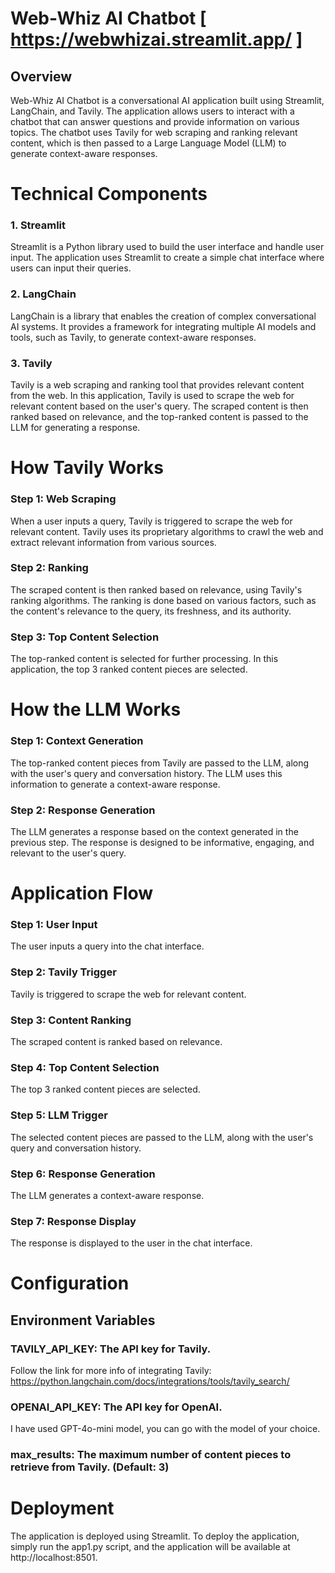 # Web-Whiz AI Chatbot [ https://webwhizai.streamlit.app/ ]
## Overview
Web-Whiz AI Chatbot is a conversational AI application built using Streamlit, LangChain, and Tavily. The application allows users to interact with a chatbot that can answer questions and provide information on various topics. The chatbot uses Tavily for web scraping and ranking relevant content, which is then passed to a Large Language Model (LLM) to generate context-aware responses.
# Technical Components
### 1. Streamlit
Streamlit is a Python library used to build the user interface and handle user input. The application uses Streamlit to create a simple chat interface where users can input their queries.

### 2. LangChain
LangChain is a library that enables the creation of complex conversational AI systems. It provides a framework for integrating multiple AI models and tools, such as Tavily, to generate context-aware responses.

### 3. Tavily
Tavily is a web scraping and ranking tool that provides relevant content from the web. In this application, Tavily is used to scrape the web for relevant content based on the user's query. The scraped content is then ranked based on relevance, and the top-ranked content is passed to the LLM for generating a response.

# How Tavily Works
### Step 1: Web Scraping
When a user inputs a query, Tavily is triggered to scrape the web for relevant content. Tavily uses its proprietary algorithms to crawl the web and extract relevant information from various sources.

### Step 2: Ranking
The scraped content is then ranked based on relevance, using Tavily's ranking algorithms. The ranking is done based on various factors, such as the content's relevance to the query, its freshness, and its authority.

### Step 3: Top Content Selection
The top-ranked content is selected for further processing. In this application, the top 3 ranked content pieces are selected.

# How the LLM Works

### Step 1: Context Generation
The top-ranked content pieces from Tavily are passed to the LLM, along with the user's query and conversation history. The LLM uses this information to generate a context-aware response.

### Step 2: Response Generation
The LLM generates a response based on the context generated in the previous step. The response is designed to be informative, engaging, and relevant to the user's query.

# Application Flow

### Step 1: User Input
The user inputs a query into the chat interface.

### Step 2: Tavily Trigger
Tavily is triggered to scrape the web for relevant content.

### Step 3: Content Ranking
The scraped content is ranked based on relevance.

### Step 4: Top Content Selection
The top 3 ranked content pieces are selected.

### Step 5: LLM Trigger
The selected content pieces are passed to the LLM, along with the user's query and conversation history.

### Step 6: Response Generation
The LLM generates a context-aware response.

### Step 7: Response Display
The response is displayed to the user in the chat interface.

# Configuration
## Environment Variables
### TAVILY_API_KEY: The API key for Tavily.
Follow the link for more info of integrating Tavily: https://python.langchain.com/docs/integrations/tools/tavily_search/
### OPENAI_API_KEY: The API key for OpenAI.
I have used GPT-4o-mini model, you can go with the model of your choice.
### max_results: The maximum number of content pieces to retrieve from Tavily. (Default: 3)

# Deployment
The application is deployed using Streamlit. To deploy the application, simply run the app1.py script, and the application will be available at http://localhost:8501. 
